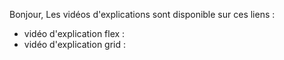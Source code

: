 Bonjour,
Les vidéos d'explications sont disponible sur ces liens :
 - vidéo d'explication flex : 
 - vidéo d'explication grid :